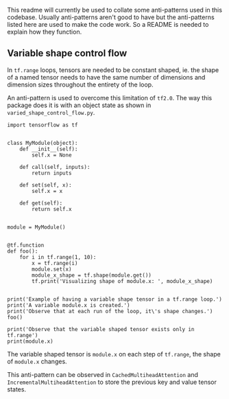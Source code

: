 This readme will currently be used to collate some anti-patterns used in this
codebase. Usually anti-patterns aren't good to have but the anti-patterns
listed here are used to make the code work. So a README is needed to explain
how they function.

## Variable shape control flow

In `tf.range` loops, tensors are needed to be constant shaped, ie.
the shape of a named tensor needs to have the same number of dimensions and
dimension sizes throughout the entirety of the loop.

An anti-pattern is used to overcome this limitation of `tf2.0`. The way this
package does it is with an object state as shown in
`varied_shape_control_flow.py`.

```
import tensorflow as tf


class MyModule(object):
    def __init__(self):
        self.x = None

    def call(self, inputs):
        return inputs

    def set(self, x):
        self.x = x

    def get(self):
        return self.x


module = MyModule()


@tf.function
def foo():
    for i in tf.range(1, 10):
        x = tf.range(i)
        module.set(x)
        module_x_shape = tf.shape(module.get())
        tf.print('Visualizing shape of module.x: ', module_x_shape)


print('Example of having a variable shape tensor in a tf.range loop.')
print('A variable module.x is created.')
print('Observe that at each run of the loop, it\'s shape changes.')
foo()

print('Observe that the variable shaped tensor exists only in tf.range')
print(module.x)
```

The variable shaped tensor is `module.x` on each step of `tf.range`, the shape
of `module.x` changes.

This anti-pattern can be observed in `CachedMultiheadAttention` and
`IncrementalMultiheadAttention` to store the previous key and value tensor
states.
